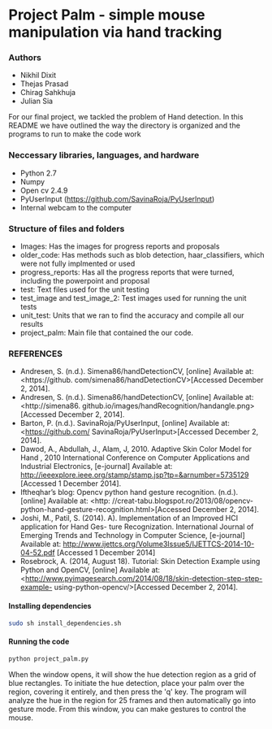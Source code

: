Project Palm - simple mouse manipulation via hand tracking
========

### Authors

* Nikhil Dixit
* Thejas Prasad
* Chirag Sahkhuja
* Julian Sia

For our final project, we tackled the problem of Hand detection. In this README we have outlined the way the directory is organized and the programs to run to make the code work

### Neccessary libraries, languages, and hardware 

* Python 2.7 
* Numpy 
* Open cv 2.4.9
* PyUserInput (https://github.com/SavinaRoja/PyUserInput)
* Internal webcam to the computer 


### Structure of files and folders 

* Images: Has the images for progress reports and proposals 
* older_code: Has methods such as blob detection, haar_classifiers, which were not fully implmented or used 
* progress_reports: Has all the progress reports that were turned, including the powerpoint and proposal 
* test: Text files used for the unit testing 
* test_image and test_image_2: Test images used for running the unit tests
* unit_test: Units that we ran to find the accuracy and compile all our results 
* project_palm: Main file that contained the our code. 

### REFERENCES
* Andresen, S. (n.d.). Simena86/handDetectionCV, [online] Available at: <https://github. com/simena86/handDetectionCV>[Accessed December 2, 2014].
* Andresen, S. (n.d.). Simena86/handDetectionCV, [online] Available at: <http://simena86. github.io/images/handRecognition/handangle.png>[Accessed December 2, 2014].
* Barton, P. (n.d.). SavinaRoja/PyUserInput, [online] Available at: <https://github.com/ SavinaRoja/PyUserInput>[Accessed December 2, 2014].
* Dawod, A., Abdullah, J., Alam, J, 2010. Adaptive Skin Color Model for Hand , 2010 International Conference on Computer Applications and Industrial Electronics, [e-journal] Available at: <http://ieeexplore.ieee.org/stamp/stamp.jsp?tp=&arnumber=5735129> [Accessed 1 December 2014].
* Iftheqhar’s blog: Opencv python hand gesture recognition. (n.d.). [online] Available at: <http: //creat-tabu.blogspot.ro/2013/08/opencv-python-hand-gesture-recognition.html>[Accessed December 2, 2014].
* Joshi, M., Patil, S. (2014). A). Implementation of an Improved HCI application for Hand Ges- ture Recognization. International Journal of Emerging Trends and Technology in Computer Science, [e-journal] Available at:
    <http://www.ijettcs.org/Volume3Issue5/IJETTCS-2014-10-04-52.pdf> [Accessed 1 December 2014]
* Rosebrock, A. (2014, August 18). Tutorial: Skin Detection Example using Python and OpenCV, [online] Available at: <http://www.pyimagesearch.com/2014/08/18/skin-detection-step-step-example- using-python-opencv/>[Accessed December 2, 2014].

#### Installing dependencies

```bash
sudo sh install_dependencies.sh
```

#### Running the code 

```bash
python project_palm.py
```

When the window opens, it will show the hue detection region as a grid
of blue rectangles. To initiate the hue detection, place your palm over
the region, covering it entirely, and then press the 'q' key. The
program will analyze the hue in the region for 25 frames and then
automatically go into gesture mode. From this window, you can make
gestures to control the mouse.

